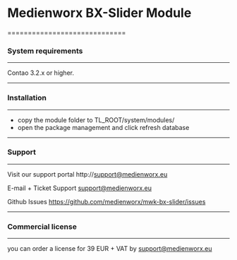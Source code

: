 # Medienworx BX-Slider Module
=============================

### System requirements
-----------------------------

Contao 3.2.x or higher.

-----------------------------

### Installation
-----------------------------

* copy the module folder to TL_ROOT/system/modules/
* open the package management and click refresh database

-----------------------------


### Support
-----------------------------

Visit our support portal
http://support@medienworx.eu

E-mail + Ticket Support
support@medienworx.eu

Github Issues 
https://github.com/medienworx/mwk-bx-slider/issues

-----------------------------

### Commercial license
-----------------------------
you can order a license for 39 EUR + VAT by support@medienworx.eu